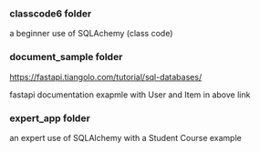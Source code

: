 ### classcode6 folder

a beginner use of SQLAchemy (class code)

### document_sample folder

https://fastapi.tiangolo.com/tutorial/sql-databases/

fastapi documentation exapmle with User and Item in above link

### expert_app folder

an expert use of SQLAlchemy with a Student Course example
